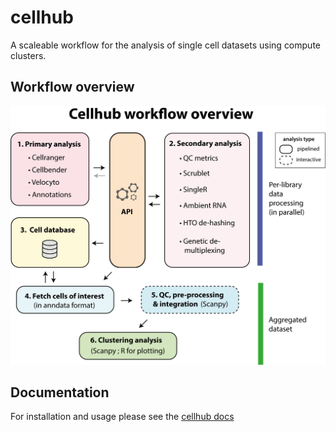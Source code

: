 # cellhub

A scaleable workflow for the analysis of single cell datasets using compute clusters.

## Workflow overview

<img src="docsrc/images/cellhub.workflow.overview.png" width="600" />

## Documentation

For installation and usage please see the [cellhub docs](docs/index.html)
